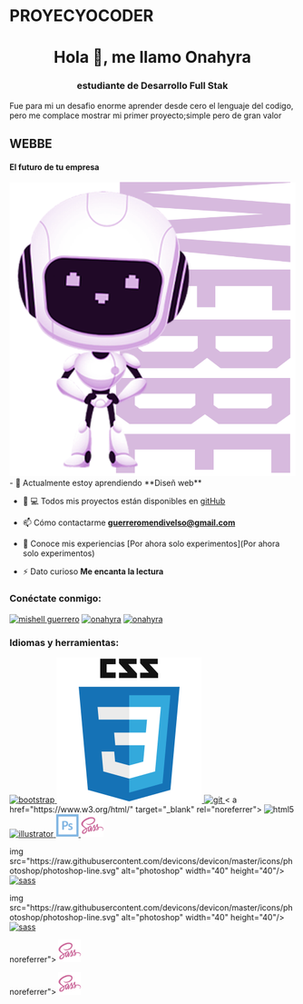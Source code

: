 # PROYECYOCODER
<h1 align="center">Hola 👋, me llamo Onahyra</h1>
<h3 align="center">estudiante de Desarrollo Full Stak</h3>
<p>Fue para mi un desafio enorme aprender desde cero el lenguaje del codigo, pero me complace mostrar mi primer proyecto;simple pero de gran valor</p>
<h2>WEBBE</h2>
<h4>El futuro de tu empresa</h4>
<img src="imagenes/logo webbe transparente.png";>
- 🌱 Actualmente estoy aprendiendo **Diseñ web**

- 👨 ‍💻 Todos mis proyectos están disponibles en [gitHub](gitHub)

- 📫 Cómo contactarme **guerreromendivelso@gmail.com**

- 📄 Conoce mis experiencias [Por ahora solo experimentos](Por ahora solo experimentos)

- ⚡ Dato curioso **Me encanta la lectura**

<h3 align="left">Conéctate conmigo:</h3>
<p align="left">
<a href="https://fb.com/mishell guerrero" target="blank"> <img align="center" src="https://raw.githubusercontent.com/rahuldkjain/github-profile-readme-generator/master/src/images/icons/Social/facebook.svg" alt="mishell guerrero"alto="30" ancho="40" /></a>
<a href="https://instagram.com/onahyra" target="blank"><img align="center" src="https://raw.githubusercontent.com/rahuldkjain/github-profile-readme-generator /master/src/images/icons/Social/instagram.svg" alt="onahyra" height="30" width="40" /></a>
<a href="https://www.youtube.com /c/onahyra" target="en blanco"><img align="center" src="https://raw.githubusercontent.com/rahuldkjain/github-profile-readme-generator/master/src/images/icons/Social /youtube.svg" alt="onahyra" height="30" width="40" /></a>
</p>

<h3 align="left">Idiomas y herramientas:</h3>
<p align="left"> <a href="https://getbootstrap.com" target="_blank" rel="noreferrer"> <img src="https://raw.githubusercontent.com/devicons/devicon /master/icons/bootstrap/bootstrap-plain-wordmark.svg" alt="bootstrap" width="40" height="40"/> </a> <a href="https://www.w3schools.com /css/" target="_blank" rel="noreferrer"> <img src="https://raw.githubusercontent.com/devicons/devicon/master/icons/css3/css3-original-wordmark.svg" alt= "css3" ancho="40" altura="40"/> </a> <a href="https://git-scm.com/" target="_blank" rel="noreferrer"> <img src="https://www.vectorlogo.zone/logos/git-scm/git-scm-icon.svg" alt="git" width="40" height="40"/> </a> < a href="https://www.w3.org/html/" target="_blank" rel="noreferrer"> <img src="https://raw.githubusercontent.com/devicons/devicon/master/icons /html5/html5-original-wordmark.svg" alt="html5" width="40" height="40"/> </a> <a href="https://www.adobe.com/in/products /illustrator.html" target="_blank" rel="noreferrer"> <img src="https://www.vectorlogo.zone/logos/adobe_illustrator/adobe_illustrator-icon.svg" alt="illustrator" width="40 " altura="40"/> </a> <a href="https://www.photoshop.com/en" target="_blank" rel="noreferrer"> <img src="https://raw.githubusercontent.com/devicons/devicon/ master/icons/photoshop/photoshop-line.svg" alt="photoshop" width="40" height="40"/> </a> <a href="https://sass-lang.com" target= "_blank" rel="noreferrer"> <img src="https://raw.githubusercontent.com/devicons/devicon/master/icons/sass/sass-original.svg" alt="sass" width="40" altura="40"/> </a> </p>img src="https://raw.githubusercontent.com/devicons/devicon/master/icons/photoshop/photoshop-line.svg" alt="photoshop" width="40" height="40"/> </a > <a href="https://sass-lang.com" target="_blank" rel="noreferrer"> <img src="https://raw.githubusercontent.com/devicons/devicon/master/icons/ sass/sass-original.svg" alt="sass" ancho="40" altura="40"/> </a> </p>img src="https://raw.githubusercontent.com/devicons/devicon/master/icons/photoshop/photoshop-line.svg" alt="photoshop" width="40" height="40"/> </a > <a href="https://sass-lang.com" target="_blank" rel="noreferrer"> <img src="https://raw.githubusercontent.com/devicons/devicon/master/icons/ sass/sass-original.svg" alt="sass" ancho="40" altura="40"/> </a> </p>noreferrer"> <img src="https://raw.githubusercontent.com/devicons/devicon/master/icons/sass/sass-original.svg" alt="sass" width="40" height="40"/> </a> </p>noreferrer"> <img src="https://raw.githubusercontent.com/devicons/devicon/master/icons/sass/sass-original.svg" alt="sass" width="40" height="40"/> </a> </p>
